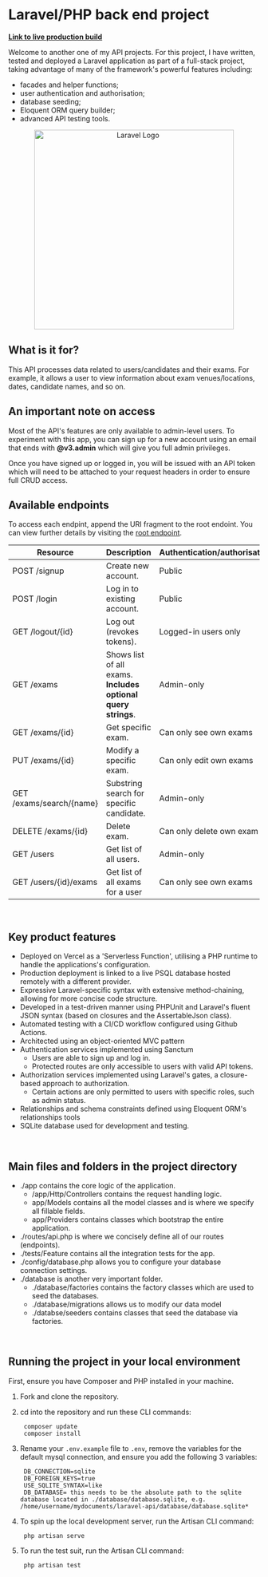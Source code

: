 # Laravel/PHP back end project

**[Link to live production build](https://laravel-php-api.vercel.app/public/api)**

Welcome to another one of my API projects. For this project, I have written, tested and deployed a Laravel application as part of a full-stack project, taking advantage of many of the framework's powerful features including:
- facades and helper functions;
- user authentication and authorisation;
- database seeding;
- Eloquent ORM query builder;
- advanced API testing tools.

<p align="center"><a href="https://laravel.com" target="_blank"><img src="https://raw.githubusercontent.com/laravel/art/master/logo-lockup/5%20SVG/2%20CMYK/1%20Full%20Color/laravel-logolockup-cmyk-red.svg" width="400" alt="Laravel Logo"></a></p>

## What is it for?
This API processes data related to users/candidates and their exams. For example, it allows a user to view information about exam venues/locations, dates, candidate names, and so on.
<br>
## An important note on access
Most of the API's features are only available to admin-level users. To experiment with this app, you can sign up for a new account using an email that ends with **@v3.admin** which will give you full admin privileges.

Once you have signed up or logged in, you will be issued with an API token which will need to be attached to your request headers in order to ensure full CRUD access.
<br>


## Available endpoints
To access each endpint, append the URI fragment to the root endoint.
You can view further details by visiting the [root endpoint](https://laravel-php-api.vercel.app/public/api).

Resource | Description | Authentication/authorisation
---|---|---
POST /signup | Create new account. | Public
POST /login | Log in to existing account. | Public
GET /logout/{id} | Log out (revokes tokens). | Logged-in users only
GET /exams | Shows list of all exams. **Includes optional query strings**. | Admin-only
GET /exams/{id} | Get specific exam. | Can only see own exams
PUT /exams/{id} | Modify a specific exam. | Can only edit own exams
GET /exams/search/{name} | Substring search for specific candidate. | Admin-only
DELETE /exams/{id} | Delete exam. | Can only delete own exam
GET /users | Get list of all users. | Admin-only
GET /users/{id}/exams | Get list of all exams for a user | Can only see own exams
<br>



## Key product features
- Deployed on Vercel as a 'Serverless Function', utilising a PHP runtime to handle the applications's configuration.
- Production deployment is linked to a live PSQL database hosted remotely with a different provider.
- Expressive Laravel-specific syntax with extensive method-chaining, allowing for more concise code structure.
- Developed in a test-driven manner using PHPUnit and Laravel's fluent JSON syntax (based on closures and the AssertableJson class).
- Automated testing with a CI/CD workflow configured using Github Actions.
- Architected using an object-oriented MVC pattern
- Authentication services implemented using Sanctum
    - Users are able to sign up and log in.
    - Protected routes are only accessible to users with valid API tokens.
- Authorization services implemented using Laravel's gates, a closure-based approach to authorization.
    - Certain actions are only permitted to users with specific roles, such as admin status.
- Relationships and schema constraints defined using Eloquent ORM's relationships tools
- SQLite database used for development and testing.
<br>


## Main files and folders in the project directory
- ./app contains the core logic of the application. 
    - /app/Http/Controllers contains the request handling logic.
    - app/Models contains all the model classes and is where we specify all fillable fields.
    - app/Providers contains classes which bootstrap the entire application.
- ./routes/api.php is where we concisely define all of our routes (endpoints).
- ./tests/Feature contains all the integration tests for the app.
- ./config/database.php allows you to configure your database connection settings. 
- ./database is another very important folder.
    - ./database/factories contains the factory classes which are used to seed the databases.
    - ./database/migrations allows us to modify our data model
    - ./databse/seeders contains classes that seed the database via factories.
<br>



## Running the project in your local environment
First, ensure you have Composer and PHP installed in your machine.

1) Fork and clone the repository.
2) cd into the repository and run these CLI commands:

        composer update
        composer install

3) Rename your ```.env.example``` file to ```.env```, remove the variables for the default mysql connection, and ensure you add the following 3 variables:

        DB_CONNECTION=sqlite
        DB_FOREIGN_KEYS=true
        USE_SQLITE_SYNTAX=like
        DB_DATABASE= this needs to be the absolute path to the sqlite database located in ./database/database.sqlite, e.g. /home/username/mydocuments/laravel-api/database/database.sqlite*


4) To spin up the local development server, run the Artisan CLI command:
        
        php artisan serve

5) To run the test suit, run the Artisan CLI command:

        php artisan test

<br>